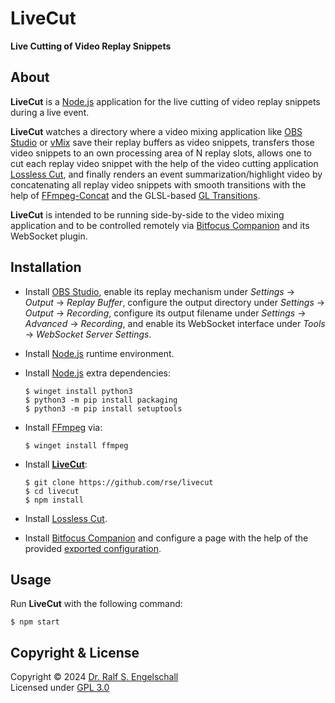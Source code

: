 
LiveCut
=======

**Live Cutting of Video Replay Snippets**

About
-----

**LiveCut** is a [Node.js](https://nodejs.org) application for the live cutting
of video replay snippets during a live event.

**LiveCut** watches a directory where a video mixing application like
[OBS Studio](https://obsproject.com) or [vMix](https://www.vmix.com)
save their replay buffers as video snippets, transfers those
video snippets to an own processing area of N replay slots, allows one
to cut each replay video snippet with the help of the video cutting
application [Lossless Cut](https://github.com/mifi/lossless-cut), and
finally renders an event summarization/highlight video by concatenating
all replay video snippets with smooth transitions with the help of
[FFmpeg-Concat](https://www.npmjs.com/package/ffmpeg-concat)
and the GLSL-based [GL Transitions](https://gl-transitions.com/).

**LiveCut** is intended to be running side-by-side to the video
mixing application and to be controlled remotely via
[Bitfocus Companion](https://bitfocus.io/companion) and its
WebSocket plugin.

Installation
------------

- Install [OBS Studio](https://obsproject.com), enable
  its replay mechanism under <i>Settings</i> &rarr;
  <i>Output</i> &rarr; <i>Replay Buffer</i>,
  configure the output directory under <i>Settings</i> &rarr;
  <i>Output</i> &rarr; <i>Recording</i>,
  configure its output filename under <i>Settings</i> &rarr;
  <i>Advanced</i> &rarr; <i>Recording</i>,
  and enable its WebSocket interface under
  <i>Tools</i> &rarr; <i>WebSocket Server Settings</i>.

- Install [Node.js](https://nodejs.org) runtime environment.

- Install [Node.js](https://nodejs.org) extra dependencies:

    ```
    $ winget install python3
    $ python3 -m pip install packaging
    $ python3 -m pip install setuptools
    ```

- Install [FFmpeg](https://www.ffmpeg.org) via:

    ```
    $ winget install ffmpeg
    ```

- Install [**LiveCut**](https://github.com/rse/livecut):

    ```
    $ git clone https://github.com/rse/livecut
    $ cd livecut
    $ npm install
    ```

- Install [Lossless Cut](https://github.com/mifi/lossless-cut).

- Install [Bitfocus Companion](https://bitfocus.io/companion)
  and configure a page with the help of the provided
  [exported configuration](src/livecut,companionconfig).

Usage
-----

Run **LiveCut** with the following command:

```
$ npm start
```

Copyright & License
-------------------

Copyright &copy; 2024 [Dr. Ralf S. Engelschall](mailto:rse@engelschall.com)<br/>
Licensed under [GPL 3.0](https://spdx.org/licenses/GPL-3.0-only)

